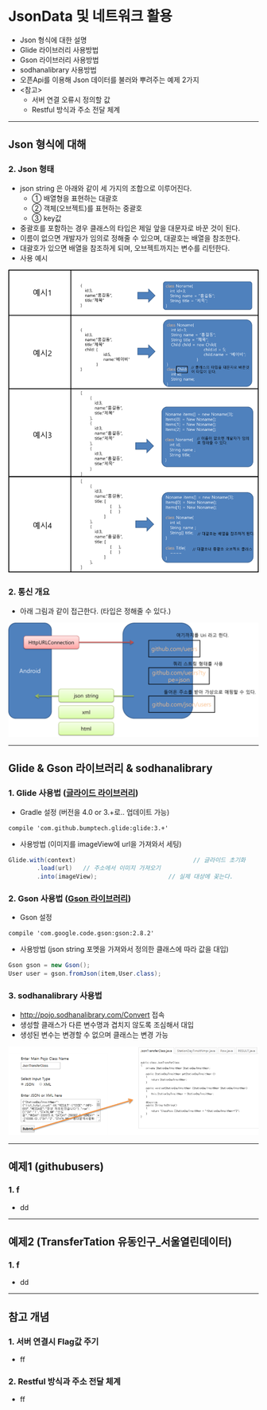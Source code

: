 # JsonData 및 네트워크 활용
  - Json 형식에 대한 설명
  - Glide 라이브러리 사용방법
  - Gson 라이브러리 사용방법
  - sodhanalibrary 사용방법
  - 오픈Api를 이용해 Json 데이터를 불러와 뿌려주는 예제 2가지
  - <참고>
    - 서버 연결 오류시 정의할 값
    - Restful 방식과 주소 전달 체계

---

## Json 형식에 대해
  ### 2. Json 형태
  - json string 은 아래와 같이 세 가지의 조합으로 이루어진다.
    - ① 배열형을 표현하는 대괄호
    - ② 객체(오브젝트)를 표현하는 중괄호
    - ③ key값
  - 중괄호를 포함하는 경우 클래스의 타입은 제일 앞을 대문자로 바꾼 것이 된다.
  - 이름이 없으면 개발자가 임의로 정해줄 수 있으며, 대괄호는 배열을 참조한다.
  - 대괄호가 있으면 배열을 참조하게 되며, 오브젝트까지는 변수를 리턴한다.
  - 사용 예시

  ![](https://github.com/Lee-KyungSeok/Study/blob/master/Android/Contents/JsonDataPractice/picture/json.png)

  ### 2. 통신 개요
  - 아래 그림과 같이 접근한다. (타입은 정해줄 수 있다.)

  ![](https://github.com/Lee-KyungSeok/Study/blob/master/Android/Contents/JsonDataPractice/picture/json2.png)

---

## Glide & Gson 라이브러리 & sodhanalibrary
  ### 1. Glide 사용법 ([글라이드 라이브러리](https://github.com/bumptech/glide))
  - Gradle 설정 (버전을 4.0 or 3.+로.. 업데이트 가능)

  ```
  compile 'com.github.bumptech.glide:glide:3.+'
  ```

  - 사용방법 (이미지를 imageView에 url을 가져와서 세팅)

  ```java
  Glide.with(context)                                 // 글라이드 초기화
          .load(url)   // 주소에서 이미지 가져오기
          .into(imageView);                    // 실제 대상에 꽂는다.
  ```

  ### 2. Gson 사용법 ([Gson 라이브러리](https://github.com/google/gson))
  - Gson 설정

  ```
  compile 'com.google.code.gson:gson:2.8.2'
  ```

  - 사용방법 (json string 포멧을 가져와서 정의한 클래스에 따라 값을 대입)
  ```java
  Gson gson = new Gson();
  User user = gson.fromJson(item,User.class);
  ```

  ### 3. sodhanalibrary 사용법
  - http://pojo.sodhanalibrary.com/Convert 접속
  - 생성할 클래스가 다른 변수명과 겹치지 않도록 조심해서 대입
  - 생성된 변수는 변경할 수 없으며 클래스는 변경 가능

 ![](https://github.com/Lee-KyungSeok/Study/blob/master/Android/Contents/JsonDataPractice/picture/sodhanalibrary.png)

---

## 예제1 (githubusers)
  ### 1. f
  - dd


---

## 예제2 (TransferTation 유동인구_서울열린데이터)
  ### 1. f
  - dd


---

## 참고 개념

  ### 1. 서버 연결시 Flag값 주기
  - ff

  ### 2. Restful 방식과 주소 전달 체계
  - ff
